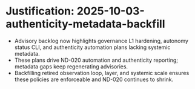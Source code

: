 # Justification: 2025-10-03-authenticity-metadata-backfill

- Advisory backlog now highlights governance L1 hardening, autonomy status CLI, and authenticity automation plans lacking systemic metadata.
- These plans drive ND-020 automation and authenticity reporting; metadata gaps keep regenerating advisories.
- Backfilling retired observation loop, layer, and systemic scale ensures these policies are enforceable and ND-020 continues to shrink.
